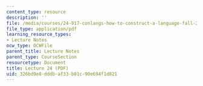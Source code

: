 ```yaml
---
content_type: resource
description: ''
file: /media/courses/24-917-conlangs-how-to-construct-a-language-fall-2018/326bd9e8dddbaf33b01c90e694f1d821_MIT24_917f18_lec24_writ_syst.pdf
file_type: application/pdf
learning_resource_types:
- Lecture Notes
ocw_type: OCWFile
parent_title: Lecture Notes
parent_type: CourseSection
resourcetype: Document
title: Lecture 24 (PDF)
uid: 326bd9e8-dddb-af33-b01c-90e694f1d821
---
```

